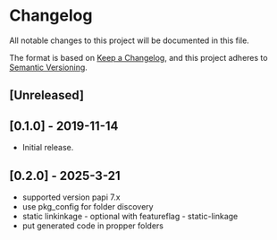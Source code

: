 # Changelog
All notable changes to this project will be documented in this file.

The format is based on [Keep a Changelog](https://keepachangelog.com/en/1.0.0/),
and this project adheres to [Semantic Versioning](https://semver.org/spec/v2.0.0.html).

## [Unreleased]

## [0.1.0] - 2019-11-14

 - Initial release.

## [0.2.0] - 2025-3-21

 - supported version papi 7.x
 - use pkg_config for folder discovery
 - static linkinkage  - optional  with featureflag - static-linkage 
 - put generated code in propper folders
 
